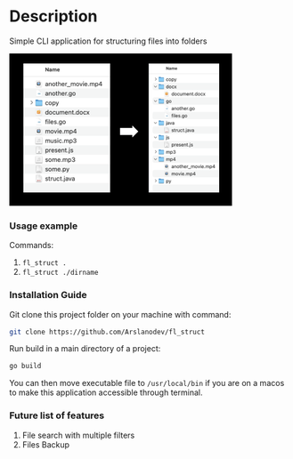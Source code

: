 # Description
Simple CLI application for structuring files into folders  

<img src="imgs/showcase.png" alt="showcase" width="400"/>

### Usage example
Commands:
1. `fl_struct .`  
2. `fl_struct ./dirname`

### Installation Guide
Git clone this project folder on your machine with command:  
```bash
git clone https://github.com/Arslanodev/fl_struct
```

Run build in a main directory of a project:  
```bash
go build
```

You can then move executable file to `/usr/local/bin` if you are on a macos to make this application accessible through terminal.

### Future list of features
1. File search with multiple filters
3. Files Backup
